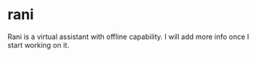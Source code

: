 # rani
Rani is a virtual assistant with offline capability.
I will add more info once I start working on it.
